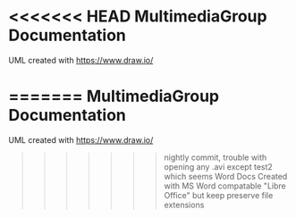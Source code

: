 <<<<<<< HEAD
MultimediaGroup Documentation
===============

UML created with https://www.draw.io/

=======
MultimediaGroup Documentation
===============

UML created with https://www.draw.io/

>>>>>>> nightly commit, trouble with opening any .avi except test2 which seems
Word Docs Created with MS Word compatable "Libre Office" but keep preserve file extensions